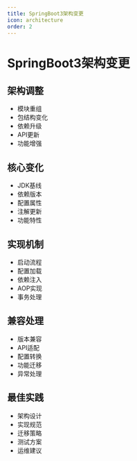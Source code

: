 ```yaml
---
title: SpringBoot3架构变更
icon: architecture
order: 2
---
```


# SpringBoot3架构变更

## 架构调整
- 模块重组
- 包结构变化
- 依赖升级
- API更新
- 功能增强

## 核心变化
- JDK基线
- 依赖版本
- 配置属性
- 注解更新
- 功能特性

## 实现机制
- 启动流程
- 配置加载
- 依赖注入
- AOP实现
- 事务处理

## 兼容处理
- 版本兼容
- API适配
- 配置转换
- 功能迁移
- 异常处理

## 最佳实践
- 架构设计
- 实现规范
- 迁移策略
- 测试方案
- 运维建议
